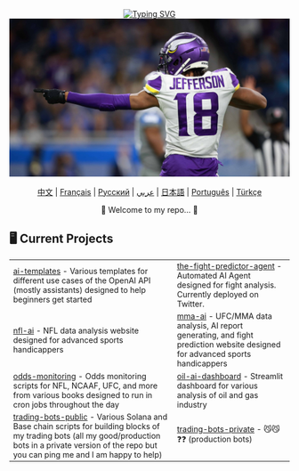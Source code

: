 <div align="center">
    <a href="https://github.com/bestisblessed">
        <img src="https://readme-typing-svg.demolab.com?font=Georgia&size=20&duration=2500&pause=200&color=800080&background=FFFFFF00&multiline=true&width=500&height=80&lines=Tyler+Durette;I+like+AI+and+sports" alt="Typing SVG" />
    </a>
</div>

<div align="center">
    <!-- <h3>Hello 🤝</h3> -->
<!--     <img src="https://static.vecteezy.com/system/resources/thumbnails/017/047/854/small_2x/cute-cat-illustration-cat-kawaii-chibi-drawing-style-cat-cartoon-vector.jpg" width="200"/> -->
<!--     <img src="images/justin-jefferson.png" alt="Justin Jefferson" width="900"/> -->
    <img src="images/justin-jefferson-2.jpg" alt="Justin Jefferson" width="600"/>
</div>


<p align="center">
    <a href="https://github.com/bestisblessed/bestisblessed/blob/main/README_CN.md">中文</a> |
    <a href="https://github.com/bestisblessed/bestisblessed/blob/main/README_FR.md">Français</a> |
    <a href="https://github.com/bestisblessed/bestisblessed/blob/main/README_RU.md">Русский</a> |
    <a href="https://github.com/bestisblessed/bestisblessed/blob/main/README_AR.md">عربي</a> |
    <a href="https://github.com/bestisblessed/bestisblessed/blob/main/README_JP.md">日本語</a> |
    <a href="https://github.com/bestisblessed/bestisblessed/blob/main/README_PTBR.md">Português</a> |
    <a href="https://github.com/bestisblessed/bestisblessed/blob/main/README_TR.md">Türkçe</a>
</p>
<p align="center">🚀 Welcome to my repo... 🚀</p>


<h2 align="left">🖥️ Current Projects</h2>
<table align="center">
    <tr>
        <td><a href="https://github.com/bestisblessed/ai-templates">ai-templates</a> - Various templates for different use cases of the OpenAI API (mostly assistants) designed to help beginners get started</td>
        <td><a href="https://github.com/bestisblessed/the-fight-predictor-agent">the-fight-predictor-agent</a> - Automated AI Agent designed for fight analysis. Currently deployed on Twitter.</td>
    </tr>
    <tr>
        <td><a href="https://nfl-ai.streamlit.app/">nfl-ai</a> - NFL data analysis website designed for advanced sports handicappers</td>
        <td><a href="https://mma-ai.streamlit.app/">mma-ai</a> - UFC/MMA data analysis, AI report generating, and fight prediction website designed for advanced sports handicappers</td>
    </tr>
    <tr>
        <td><a href="https://github.com/bestisblessed/odds-monitoring">odds-monitoring</a> - Odds monitoring scripts for NFL, NCAAF, UFC, and more from various books designed to run in cron jobs throughout the day</td>
        <td><a href="https://github.com/bestisblessed/oil-ai-dashboard">oil-ai-dashboard</a> - Streamlit dashboard for various analysis of oil and gas industry</td>
    </tr>
    <tr>
        <td><a href="https://github.com/bestisblessed/trading-bots-public">trading-bots-public</a> - Various Solana and Base chain scripts for building blocks of my trading bots (all my good/production bots in a private version of the repo but you can ping me and I am happy to help)</td>
        <td><a href="https://github.com/bestisblessed/trading-bots-private">trading-bots-private</a> - 😼😼❓❓ (production bots)</td>
    </tr>
</table>
</div>
